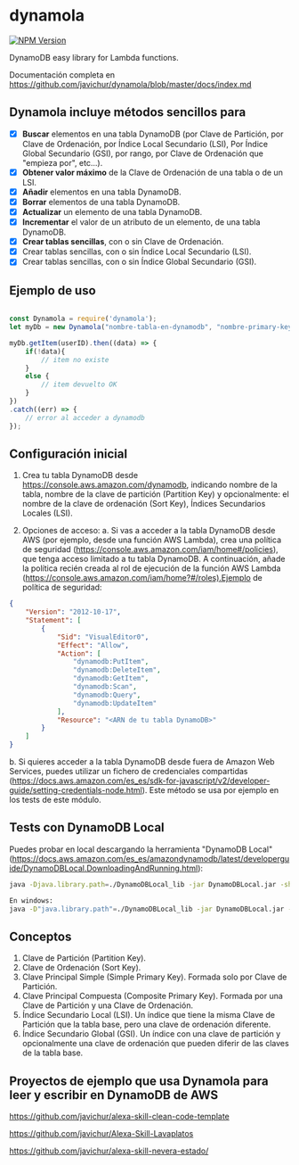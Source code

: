 # dynamola

 [![NPM Version](https://img.shields.io/npm/v/dynamola.svg?style=flat)](https://npmjs.org/package/dynamola)

DynamoDB easy library for Lambda functions.

Documentación completa en <https://github.com/javichur/dynamola/blob/master/docs/index.md>

## Dynamola incluye métodos sencillos para

- [x] **Buscar** elementos en una tabla DynamoDB (por Clave de Partición, por Clave de Ordenación, por Índice Local Secundario (LSI), Por Índice Global Secundario (GSI), por rango, por Clave de Ordenación que "empieza por", etc...).
- [x] **Obtener valor máximo** de la Clave de Ordenación de una tabla o de un LSI.
- [x] **Añadir** elementos en una tabla DynamoDB.
- [x] **Borrar** elementos de una tabla DynamoDB.
- [x] **Actualizar** un elemento de una tabla DynamoDB.
- [x] **Incrementar** el valor de un atributo de un elemento, de una tabla DynamoDB.
- [x] **Crear tablas sencillas**, con o sin Clave de Ordenación.
- [x] Crear tablas sencillas, con o sin Índice Local Secundario (LSI).
- [x] Crear tablas sencillas, con o sin Índice Global Secundario (GSI).

## Ejemplo de uso

```javascript

const Dynamola = require('dynamola');
let myDb = new Dynamola("nombre-tabla-en-dynamodb", "nombre-primary-key-en-tabla-dynamodb", null);

myDb.getItem(userID).then((data) => {
    if(!data){
        // item no existe
    }
    else {
        // item devuelto OK
    }
})
.catch((err) => {
    // error al acceder a dynamodb
});
```

## Configuración inicial

1. Crea tu tabla DynamoDB desde <https://console.aws.amazon.com/dynamodb>, indicando nombre de la tabla, nombre de la clave de partición (Partition Key) y opcionalmente: el nombre de la clave de ordenación (Sort Key), Índices Secundarios Locales (LSI).

2. Opciones de acceso:
a. Si vas a acceder a la tabla DynamoDB desde AWS (por ejemplo, desde una función AWS Lambda), crea una política de seguridad (<https://console.aws.amazon.com/iam/home#/policies>), que tenga acceso limitado a tu tabla DynamoDB. A continuación, añade la política recién creada al rol de ejecución de la función AWS Lambda (<https://console.aws.amazon.com/iam/home?#/roles).Ejemplo> de política de seguridad:

```json
{
    "Version": "2012-10-17",
    "Statement": [
        {
            "Sid": "VisualEditor0",
            "Effect": "Allow",
            "Action": [
                "dynamodb:PutItem",
                "dynamodb:DeleteItem",
                "dynamodb:GetItem",
                "dynamodb:Scan",
                "dynamodb:Query",
                "dynamodb:UpdateItem"
            ],
            "Resource": "<ARN de tu tabla DynamoDB>"
        }
    ]
}
```

b. Si quieres acceder a la tabla DynamoDB desde fuera de Amazon Web Services, puedes utilizar un fichero de credenciales compartidas (<https://docs.aws.amazon.com/es_es/sdk-for-javascript/v2/developer-guide/setting-credentials-node.html>). Este método se usa por ejemplo en los tests de este módulo.

## Tests con DynamoDB Local

Puedes probar en local descargando la herramienta "DynamoDB Local" (<https://docs.aws.amazon.com/es_es/amazondynamodb/latest/developerguide/DynamoDBLocal.DownloadingAndRunning.html>):

```bash
java -Djava.library.path=./DynamoDBLocal_lib -jar DynamoDBLocal.jar -sharedDb

En windows:
java -D"java.library.path"=./DynamoDBLocal_lib -jar DynamoDBLocal.jar -sharedDb
```

## Conceptos

1. Clave de Partición (Partition Key).
2. Clave de Ordenación (Sort Key).
3. Clave Principal Simple (Simple Primary Key). Formada solo por Clave de Partición.
4. Clave Principal Compuesta (Composite Primary Key). Formada por una Clave de Partición y una Clave de Ordenación.
5. Índice Secundario Local (LSI). Un índice que tiene la misma Clave de Partición que la tabla base, pero una clave de ordenación diferente.
6. Índice Secundario Global (GSI). Un índice con una clave de partición y opcionalmente una clave de ordenación que pueden diferir de las claves de la tabla base.

## Proyectos de ejemplo que usa Dynamola para leer y escribir en DynamoDB de AWS

<https://github.com/javichur/alexa-skill-clean-code-template>

<https://github.com/javichur/Alexa-Skill-Lavaplatos>

<https://github.com/javichur/alexa-skill-nevera-estado/>

